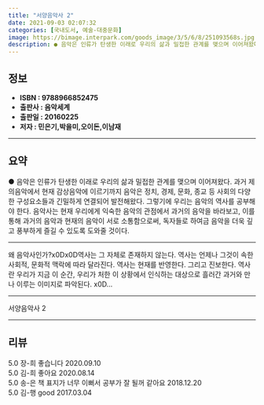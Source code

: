 ```yaml
---
title: "서양음악사 2"
date: 2021-09-03 02:07:32
categories: [국내도서, 예술-대중문화]
image: https://bimage.interpark.com/goods_image/3/5/6/8/251093568s.jpg
description: ● 음악은 인류가 탄생한 이래로 우리의 삶과 밀접한 관계를 맺으며 이어져왔다. 과거 제의음악에서 현재 감상음악에 이르기까지 음악은 정치, 경제, 문화, 종교 등 사회의 다양한 구성요소들과 긴밀하게 연결되어 발전해왔다. 그렇기에 우리는 음악의 역사를 공부해야 한다. 음악사는 현재 우리에
---
```


## **정보**

- **ISBN : 9788966852475**
- **출판사 : 음악세계**
- **출판일 : 20160225**
- **저자 : 민은기,박을미,오이돈,이남재**

------



## **요약**

●  음악은 인류가 탄생한 이래로 우리의 삶과 밀접한 관계를 맺으며 이어져왔다. 과거 제의음악에서 현재 감상음악에 이르기까지 음악은 정치, 경제, 문화, 종교 등 사회의 다양한 구성요소들과 긴밀하게 연결되어 발전해왔다. 그렇기에 우리는 음악의 역사를 공부해야 한다. 음악사는 현재 우리에게 익숙한 음악의 관점에서 과거의 음악을 바라보고, 이를 통해 과거의 음악과 현재의 음악이 서로 소통함으로써, 독자들로 하여금 음악을 더욱 깊고 풍부하게 즐길 수 있도록 도와줄 것이다.

------

왜 음악사인가?x0Dx0D역사는 그 자체로 존재하지 않는다. 역사는 언제나 그것이 속한 사회적, 문화적 맥락에 따라 달라진다. 역사는 현재를 반영한다. 그리고 진보한다. 역사란 우리가 지금 이 순간, 우리가  처한 이 상황에서 인식하는 대상으로 흘러간 과거와 만나 이루는 이미지로 파악된다. x0D... 

------


서양음악사 2 

------


## **리뷰** 

5.0 장-희 좋습니다 2020.09.10 <br/>5.0 김-희 좋아요 2020.08.14 <br/>5.0 송-은 책 표지가 너무 이뻐서 공부가 잘 될꺼 같아요 2018.12.20 <br/>5.0 김-행 good 2017.03.04 <br/>